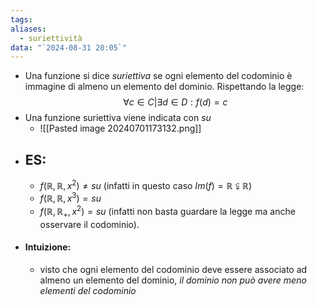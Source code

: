 ```yaml
---
tags: 
aliases:
  - suriettività
data: "`2024-08-31 20:05`"
---
```

- Una funzione si dice _suriettiva_ se ogni elemento del codominio è immagine di almeno un elemento del dominio. Rispettando la legge:$$\forall c \in C |\exists d\in D:f(d)=c$$
- Una funzione suriettiva viene indicata con $su$
	- ![[Pasted image 20240701173132.png]]
- ## ES:
	- $f(\mathbb{R},\mathbb{R},x^{2})\ne su$ (infatti in questo caso $Im(f)=\mathbb{R}⫋ \mathbb{R}$)
	- $f(\mathbb{R},\mathbb{R},x^{3})= su$
	- $f(\mathbb{R},\mathbb{R}_{+},x^{2})= su$ (infatti non basta guardare la legge ma anche osservare il codominio).
- #### Intuizione:
	- visto che ogni elemento del codominio deve essere associato ad almeno un elemento del dominio, _il dominio non può avere meno elementi del codominio_ 